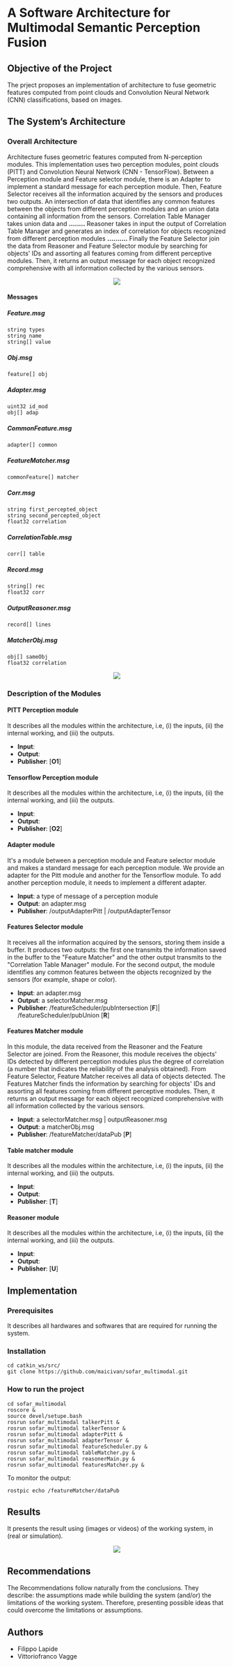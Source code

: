 # A Software Architecture for Multimodal Semantic Perception Fusion

## Objective of the Project
The prject proposes an implementation of architecture to fuse geometric features computed from point clouds and Convolution Neural Network (CNN) classifications, based on images.

## The System’s Architecture

### Overall Architecture
Architecture fuses geometric features computed from N-perception modules.
This implementation uses two perception modules, point clouds (PITT) and Convolution Neural Network (CNN - TensorFlow).
Between a Perception module and Feature selector module, there is an Adapter to implement a standard message for each perception module.
Then, Feature Selector receives all the information acquired by the sensors and produces two outputs. An intersection of data that identifies any common features between the objects from different perception modules and an union data containing all information from the sensors.
Correlation Table Manager takes union data and __........__
Reasoner takes in input the output of Correlation Table Manager and generates an index of correlation for objects recognized from different perception modules __..........__
Finally the Feature Selector join the data from Reasoner and Feature Selector module by searching for objects' IDs and assorting all features coming from different perceptive modules. Then, it returns an output message for each object recognized comprehensive with all information collected by the various sensors.


<p align="center"> 
<img src="https://github.com/maicivan/sofar_multimodal/blob/master/imgs/Schermata%202019-11-14%20alle%2014.55.55.png">
</p>

#### Messages
##### Feature.msg

```
string types
string name
string[] value
```
##### Obj.msg

```
feature[] obj
```
##### Adapter.msg

```
uint32 id_mod
obj[] adap
```
##### CommonFeature.msg

```
adapter[] common
```
##### FeatureMatcher.msg

```
commonFeature[] matcher
```
##### Corr.msg

```
string first_percepted_object
string second_percepted_object
float32 correlation
```
##### CorrelationTable.msg

```
corr[] table
```
##### Record.msg

```
string[] rec
float32 corr
```
##### OutputReasoner.msg

```
record[] lines
```
##### MatcherObj.msg

```
obj[] sameObj
float32 correlation
```
<p align="center"> 
<img src="https://github.com/maicivan/sofar_multimodal/blob/master/imgs/">
</p>

### Description of the Modules
#### PITT Perception module
It describes all the modules within the architecture, i.e, (i) the inputs, (ii) the internal working, and (iii) the outputs.
* __Input__: 
* __Output__:
* __Publisher__: [__O1__]

#### Tensorflow Perception module
It describes all the modules within the architecture, i.e, (i) the inputs, (ii) the internal working, and (iii) the outputs.
* __Input__: 
* __Output__:
* __Publisher__: [__O2__]

#### Adapter module
It's a module between a perception module and Feature selector module and makes a standard message for each perception module.  We provide an adapter for the Pitt module and another for the Tensorflow module. 
To add another perception module, it needs to implement a different adapter.
* __Input__: a type of message of a perception module
* __Output__: an adapter.msg
* __Publisher__: /outputAdapterPitt | /outputAdapterTensor

#### Features Selector module
It receives all the information acquired by the sensors, storing them inside a buffer.
It produces two outputs: the first one transmits the information saved in the buffer to the "Feature Matcher" and the other output transmits to the "Correlation Table Manager" module.
For the second output, the module identifies any common features between the objects recognized by the sensors (for example, shape or color).
* __Input__: an adapter.msg
* __Output__: a selectorMatcher.msg
* __Publisher__: /featureScheduler/pubIntersection [__F__]| /featureScheduler/pubUnion [__R__]

#### Features Matcher module
In this module, the data received from the Reasoner and the Feature Selector are joined.
From the Reasoner, this module receives the objects' IDs detected by different perception modules plus the degree of correlation (a number that indicates the reliability of the analysis obtained).
From Feature Selector, Feature Matcher receives all data of objects detected.
The Features Matcher finds the information by searching for objects' IDs and assorting all features coming from different perceptive modules. Then, it returns an output message for each object recognized comprehensive with all information collected by the various sensors.
* __Input__: a selectorMatcher.msg | outputReasoner.msg
* __Output__: a matcherObj.msg
* __Publisher__: /featureMatcher/dataPub [__P__]

#### Table matcher module
It describes all the modules within the architecture, i.e, (i) the inputs, (ii) the internal working, and (iii) the outputs.
* __Input__: 
* __Output__:
* __Publisher__: [__T__]

#### Reasoner module
It describes all the modules within the architecture, i.e, (i) the inputs, (ii) the internal working, and (iii) the outputs.
* __Input__: 
* __Output__:
* __Publisher__: [__U__]

## Implementation

### Prerequisites
It describes all hardwares and softwares that are required for running the system.

### Installation
```
cd catkin_ws/src/
git clone https://github.com/maicivan/sofar_multimodal.git
```
### How to run the project

```
cd sofar_multimodal
roscore &
source devel/setupe.bash
rosrun sofar_multimodal talkerPitt &
rosrun sofar_multimodal talkerTensor &
rosrun sofar_multimodal adapterPitt &
rosrun sofar_multimodal adapterTensor &
rosrun sofar_multimodal featureScheduler.py &
rosrun sofar_multimodal tableMatcher.py &
rosrun sofar_multimodal reasonerMain.py &
rosrun sofar_multimodal featuresMatcher.py &
```
To monitor the output:
```
rostpic echo /featureMatcher/dataPub
```

## Results
It presents the result using (images or videos) of the working system, in (real or simulation).

<p align="center"> 
<img src="https://github.com/maicivan/sofar_multimodal/blob/master/imgs/">
</p>

## Recommendations
The Recommendations follow naturally from the conclusions. They describe: the assumptions made while building the system (and/or) the limitations of the working system. Therefore, presenting possible ideas that could overcome the limitations or assumptions. 

## Authors
* Filippo Lapide
* Vittoriofranco Vagge
